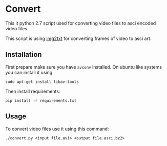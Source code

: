 # Convert

This it python 2.7 script used for converting video files to asci encoded video files.

This script is using [img2txt](https://github.com/hit9/img2txt) for converting frames
of video to asci art. 

## Installation

First prepare make sure you have `avconv` installed. On ubuntu like systems you can install it using

```
sudo apt-get install libav-tools
```

Then install requirements:

```
pip install -r requirements.txt
```

## Usage

To convert video files use it using this command:

```
./convert.py <input file.avi> <output file.asci.bz2>
```
